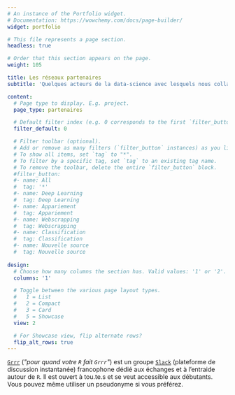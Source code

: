 ```yaml
---
# An instance of the Portfolio widget.
# Documentation: https://wowchemy.com/docs/page-builder/
widget: portfolio

# This file represents a page section.
headless: true

# Order that this section appears on the page.
weight: 105

title: Les réseaux partenaires
subtitle: 'Quelques acteurs de la data-science avec lesquels nous collaborons'

content:
  # Page type to display. E.g. project.
  page_type: partenaires

  # Default filter index (e.g. 0 corresponds to the first `filter_button` instance below).
  filter_default: 0

  # Filter toolbar (optional).
  # Add or remove as many filters (`filter_button` instances) as you like.
  # To show all items, set `tag` to "*".
  # To filter by a specific tag, set `tag` to an existing tag name.
  # To remove the toolbar, delete the entire `filter_button` block.
  #filter_button:
  #- name: All
  #  tag: '*'
  #- name: Deep Learning
  #  tag: Deep Learning
  #- name: Appariement
  #  tag: Appariement
  #- name: Webscrapping
  #  tag: Webscrapping    
  #- name: Classification
  #  tag: Classification
  #- name: Nouvelle source
  #  tag: Nouvelle source 
    
design:
  # Choose how many columns the section has. Valid values: '1' or '2'.
  columns: '1'

  # Toggle between the various page layout types.
  #   1 = List
  #   2 = Compact
  #   3 = Card
  #   5 = Showcase
  view: 2

  # For Showcase view, flip alternate rows?
  flip_alt_rows: true
---
```



[`Grrr`](https://app.slack.com/client/T9ML8RLMP) (_"pour quand votre `R` fait `Grrr`"_) est un
groupe [`Slack`](https://app.slack.com/client/T9ML8RLMP) (plateforme de discussion instantanée)
francophone dédié aux échanges et à l’entraide autour de `R`.
Il est ouvert à tou.te.s et se veut accessible aux débutants. Vous pouvez même utiliser un pseudonyme si vous préférez.